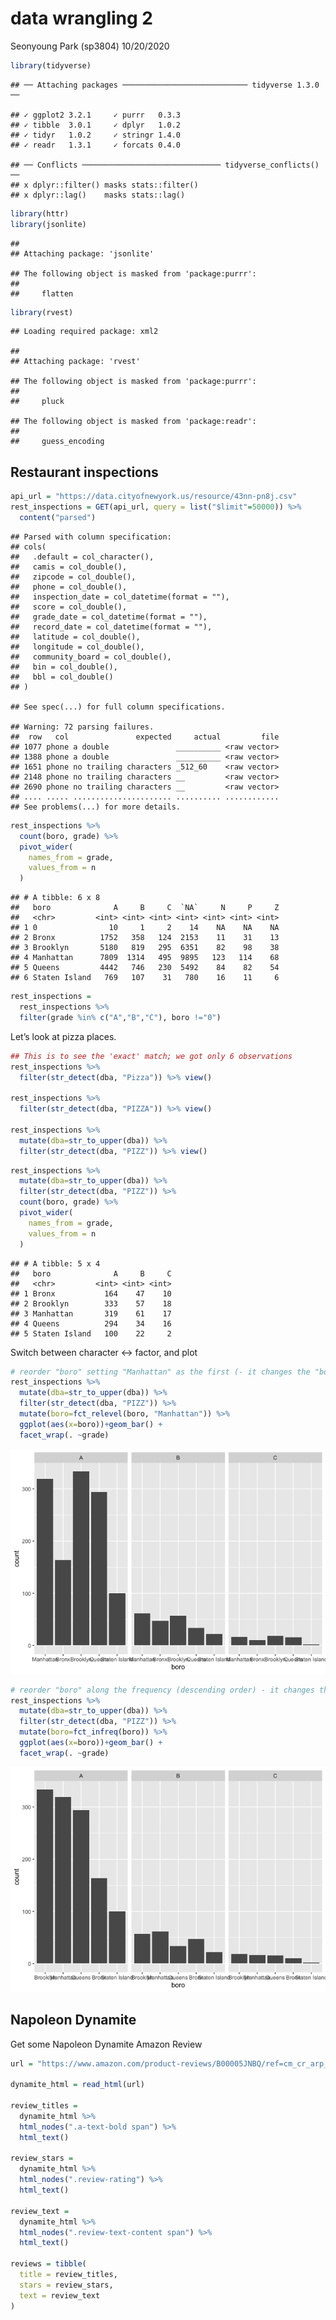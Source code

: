 data wrangling 2
================
Seonyoung Park (sp3804)
10/20/2020

``` r
library(tidyverse)
```

    ## ── Attaching packages ──────────────────────────── tidyverse 1.3.0 ──

    ## ✓ ggplot2 3.2.1     ✓ purrr   0.3.3
    ## ✓ tibble  3.0.1     ✓ dplyr   1.0.2
    ## ✓ tidyr   1.0.2     ✓ stringr 1.4.0
    ## ✓ readr   1.3.1     ✓ forcats 0.4.0

    ## ── Conflicts ─────────────────────────────── tidyverse_conflicts() ──
    ## x dplyr::filter() masks stats::filter()
    ## x dplyr::lag()    masks stats::lag()

``` r
library(httr)
library(jsonlite)
```

    ## 
    ## Attaching package: 'jsonlite'

    ## The following object is masked from 'package:purrr':
    ## 
    ##     flatten

``` r
library(rvest)
```

    ## Loading required package: xml2

    ## 
    ## Attaching package: 'rvest'

    ## The following object is masked from 'package:purrr':
    ## 
    ##     pluck

    ## The following object is masked from 'package:readr':
    ## 
    ##     guess_encoding

## Restaurant inspections

``` r
api_url = "https://data.cityofnewyork.us/resource/43nn-pn8j.csv"
rest_inspections = GET(api_url, query = list("$limit"=50000)) %>%
  content("parsed")
```

    ## Parsed with column specification:
    ## cols(
    ##   .default = col_character(),
    ##   camis = col_double(),
    ##   zipcode = col_double(),
    ##   phone = col_double(),
    ##   inspection_date = col_datetime(format = ""),
    ##   score = col_double(),
    ##   grade_date = col_datetime(format = ""),
    ##   record_date = col_datetime(format = ""),
    ##   latitude = col_double(),
    ##   longitude = col_double(),
    ##   community_board = col_double(),
    ##   bin = col_double(),
    ##   bbl = col_double()
    ## )

    ## See spec(...) for full column specifications.

    ## Warning: 72 parsing failures.
    ##  row   col               expected     actual         file
    ## 1077 phone a double               __________ <raw vector>
    ## 1388 phone a double               __________ <raw vector>
    ## 1651 phone no trailing characters _512_60    <raw vector>
    ## 2148 phone no trailing characters __         <raw vector>
    ## 2690 phone no trailing characters __         <raw vector>
    ## .... ..... ...................... .......... ............
    ## See problems(...) for more details.

``` r
rest_inspections %>%
  count(boro, grade) %>%
  pivot_wider(
    names_from = grade,
    values_from = n
  )
```

    ## # A tibble: 6 x 8
    ##   boro              A     B     C  `NA`     N     P     Z
    ##   <chr>         <int> <int> <int> <int> <int> <int> <int>
    ## 1 0                10     1     2    14    NA    NA    NA
    ## 2 Bronx          1752   358   124  2153    11    31    13
    ## 3 Brooklyn       5180   819   295  6351    82    98    38
    ## 4 Manhattan      7809  1314   495  9895   123   114    68
    ## 5 Queens         4442   746   230  5492    84    82    54
    ## 6 Staten Island   769   107    31   780    16    11     6

``` r
rest_inspections = 
  rest_inspections %>%
  filter(grade %in% c("A","B","C"), boro !="0")
```

Let’s look at pizza places.

``` r
## This is to see the 'exact' match; we got only 6 observations 
rest_inspections %>%
  filter(str_detect(dba, "Pizza")) %>% view()
  
rest_inspections %>%
  filter(str_detect(dba, "PIZZA")) %>% view()

rest_inspections %>%
  mutate(dba=str_to_upper(dba)) %>%
  filter(str_detect(dba, "PIZZ")) %>% view()
```

``` r
rest_inspections %>%
  mutate(dba=str_to_upper(dba)) %>%
  filter(str_detect(dba, "PIZZ")) %>% 
  count(boro, grade) %>%
  pivot_wider(
    names_from = grade,
    values_from = n
  )
```

    ## # A tibble: 5 x 4
    ##   boro              A     B     C
    ##   <chr>         <int> <int> <int>
    ## 1 Bronx           164    47    10
    ## 2 Brooklyn        333    57    18
    ## 3 Manhattan       319    61    17
    ## 4 Queens          294    34    16
    ## 5 Staten Island   100    22     2

Switch between character \<-\> factor, and
plot

``` r
# reorder "boro" setting "Manhattan" as the first (- it changes the "boro" as factor), and plot
rest_inspections %>%
  mutate(dba=str_to_upper(dba)) %>%
  filter(str_detect(dba, "PIZZ")) %>%
  mutate(boro=fct_relevel(boro, "Manhattan")) %>%
  ggplot(aes(x=boro))+geom_bar() +
  facet_wrap(. ~grade)
```

![](data-wrangling-2_files/figure-gfm/unnamed-chunk-7-1.png)<!-- -->

``` r
# reorder "boro" along the frequency (descending order) - it changes the "boro" as factor
rest_inspections %>%
  mutate(dba=str_to_upper(dba)) %>%
  filter(str_detect(dba, "PIZZ")) %>%
  mutate(boro=fct_infreq(boro)) %>%
  ggplot(aes(x=boro))+geom_bar() +
  facet_wrap(. ~grade)
```

![](data-wrangling-2_files/figure-gfm/unnamed-chunk-7-2.png)<!-- -->

## Napoleon Dynamite

Get some Napoleon Dynamite Amazon
Review

``` r
url = "https://www.amazon.com/product-reviews/B00005JNBQ/ref=cm_cr_arp_d_viewopt_rvwer?ie=UTF8&reviewerType=avp_only_reviews&sortBy=recent&pageNumber=1"

dynamite_html = read_html(url)

review_titles = 
  dynamite_html %>%
  html_nodes(".a-text-bold span") %>%
  html_text()

review_stars = 
  dynamite_html %>%
  html_nodes(".review-rating") %>%
  html_text()

review_text = 
  dynamite_html %>%
  html_nodes(".review-text-content span") %>%
  html_text()

reviews = tibble(
  title = review_titles,
  stars = review_stars,
  text = review_text
)
```
